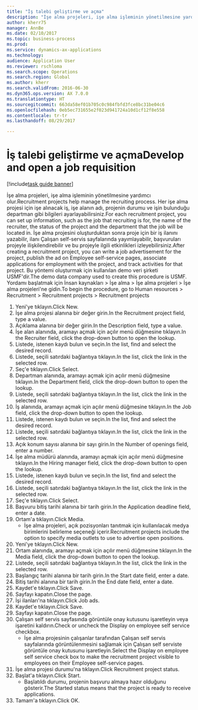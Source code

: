 ```yaml
--- 
title: "İş talebi geliştirme ve açma"
description: "İşe alma projeleri, işe alma işleminin yönetilmesine yardımcı olur."
author: kherr75
manager: AnnBe
ms.date: 02/10/2017
ms.topic: business-process
ms.prod: 
ms.service: dynamics-ax-applications
ms.technology: 
audience: Application User
ms.reviewer: rschloma
ms.search.scope: Operations
ms.search.region: Global
ms.author: kherr
ms.search.validFrom: 2016-06-30
ms.dyn365.ops.version: AX 7.0.0
ms.translationtype: HT
ms.sourcegitcommit: 663da58ef01b705c0c984fbfd3fce8bc31be04c6
ms.openlocfilehash: 0eb5ec731655e2f023d941724a10d1cf12f8e558
ms.contentlocale: tr-tr
ms.lasthandoff: 08/29/2017

---
```

# <a name="develop-and-open-a-job-requisition"></a><span data-ttu-id="3c573-103">İş talebi geliştirme ve açma</span><span class="sxs-lookup"><span data-stu-id="3c573-103">Develop and open a job requisition</span></span>

[!include[task guide banner](../../includes/task-guide-banner.md)]

<span data-ttu-id="3c573-104">İşe alma projeleri, işe alma işleminin yönetilmesine yardımcı olur.</span><span class="sxs-lookup"><span data-stu-id="3c573-104">Recruitment projects help manage the recruiting process.</span></span> <span data-ttu-id="3c573-105">Her işe alma projesi için işe alınacak iş, işe alanın adı, projenin durumu ve işin bulunduğu departman gibi bilgileri ayarlayabilirsiniz.</span><span class="sxs-lookup"><span data-stu-id="3c573-105">For each recruitment project, you can set up information, such as the job that recruiting is for, the name of the recruiter, the status of the project and the department that the job will be located in.</span></span> <span data-ttu-id="3c573-106">İşe alma projesini oluşturduktan sonra proje için bir iş ilanını yazabilir, ilanı Çalışan self-servis sayfalarında yayımlayabilir, başvuruları projeyle ilişkilendirebilir ve bu projeyle ilgili etkinlikleri izleyebilirsiniz.</span><span class="sxs-lookup"><span data-stu-id="3c573-106">After creating a recruitment project, you can write a job advertisement for the project, publish the ad on Employee self-service pages, associate applications for employment with the project, and track activities for that project.</span></span> <span data-ttu-id="3c573-107">Bu yöntemi oluşturmak için kullanılan demo veri şirketi USMF'dir.</span><span class="sxs-lookup"><span data-stu-id="3c573-107">The demo data company used to create this procedure is USMF.</span></span> <span data-ttu-id="3c573-108">Yordamı başlatmak için İnsan kaynakları > İşe alma > İşe alma projeleri > İşe alma projeleri'ne gidin.</span><span class="sxs-lookup"><span data-stu-id="3c573-108">To begin the procedure, go to Human resources > Recruitment > Recruitment projects > Recruitment projects</span></span>

1. <span data-ttu-id="3c573-109">Yeni'ye tıklayın.</span><span class="sxs-lookup"><span data-stu-id="3c573-109">Click New.</span></span>
2. <span data-ttu-id="3c573-110">İşe alma projesi alanına bir değer girin.</span><span class="sxs-lookup"><span data-stu-id="3c573-110">In the Recruitment project field, type a value.</span></span>
3. <span data-ttu-id="3c573-111">Açıklama alanına bir değer girin.</span><span class="sxs-lookup"><span data-stu-id="3c573-111">In the Description field, type a value.</span></span>
4. <span data-ttu-id="3c573-112">İşe alan alanında, aramayı açmak için açılır menü düğmesine tıklayın.</span><span class="sxs-lookup"><span data-stu-id="3c573-112">In the Recruiter field, click the drop-down button to open the lookup.</span></span>
5. <span data-ttu-id="3c573-113">Listede, istenen kaydı bulun ve seçin.</span><span class="sxs-lookup"><span data-stu-id="3c573-113">In the list, find and select the desired record.</span></span>
6. <span data-ttu-id="3c573-114">Listede, seçili satırdaki bağlantıya tıklayın.</span><span class="sxs-lookup"><span data-stu-id="3c573-114">In the list, click the link in the selected row.</span></span>
7. <span data-ttu-id="3c573-115">Seç'e tıklayın.</span><span class="sxs-lookup"><span data-stu-id="3c573-115">Click Select.</span></span>
8. <span data-ttu-id="3c573-116">Departman alanında, aramayı açmak için açılır menü düğmesine tıklayın.</span><span class="sxs-lookup"><span data-stu-id="3c573-116">In the Department field, click the drop-down button to open the lookup.</span></span>
9. <span data-ttu-id="3c573-117">Listede, seçili satırdaki bağlantıya tıklayın.</span><span class="sxs-lookup"><span data-stu-id="3c573-117">In the list, click the link in the selected row.</span></span>
10. <span data-ttu-id="3c573-118">İş alanında, aramayı açmak için açılır menü düğmesine tıklayın.</span><span class="sxs-lookup"><span data-stu-id="3c573-118">In the Job field, click the drop-down button to open the lookup.</span></span>
11. <span data-ttu-id="3c573-119">Listede, istenen kaydı bulun ve seçin.</span><span class="sxs-lookup"><span data-stu-id="3c573-119">In the list, find and select the desired record.</span></span>
12. <span data-ttu-id="3c573-120">Listede, seçili satırdaki bağlantıya tıklayın.</span><span class="sxs-lookup"><span data-stu-id="3c573-120">In the list, click the link in the selected row.</span></span>
13. <span data-ttu-id="3c573-121">Açık konum sayısı alanına bir sayı girin.</span><span class="sxs-lookup"><span data-stu-id="3c573-121">In the Number of openings field, enter a number.</span></span>
14. <span data-ttu-id="3c573-122">İşe alma müdürü alanında, aramayı açmak için açılır menü düğmesine tıklayın.</span><span class="sxs-lookup"><span data-stu-id="3c573-122">In the Hiring manager field, click the drop-down button to open the lookup.</span></span>
15. <span data-ttu-id="3c573-123">Listede, istenen kaydı bulun ve seçin.</span><span class="sxs-lookup"><span data-stu-id="3c573-123">In the list, find and select the desired record.</span></span>
16. <span data-ttu-id="3c573-124">Listede, seçili satırdaki bağlantıya tıklayın.</span><span class="sxs-lookup"><span data-stu-id="3c573-124">In the list, click the link in the selected row.</span></span>
17. <span data-ttu-id="3c573-125">Seç'e tıklayın.</span><span class="sxs-lookup"><span data-stu-id="3c573-125">Click Select.</span></span>
18. <span data-ttu-id="3c573-126">Başvuru bitiş tarihi alanına bir tarih girin.</span><span class="sxs-lookup"><span data-stu-id="3c573-126">In the Application deadline field, enter a date.</span></span>
19. <span data-ttu-id="3c573-127">Ortam'a tıklayın.</span><span class="sxs-lookup"><span data-stu-id="3c573-127">Click Media.</span></span>
    * <span data-ttu-id="3c573-128">İşe alma projeleri, açık pozisyonları tanıtmak için kullanılacak medya birimlerini belirleme seçeneği içerir.</span><span class="sxs-lookup"><span data-stu-id="3c573-128">Recruitment projects include the option to specify media outlets to use to advertise open positions.</span></span>  
20. <span data-ttu-id="3c573-129">Yeni'ye tıklayın.</span><span class="sxs-lookup"><span data-stu-id="3c573-129">Click New.</span></span>
21. <span data-ttu-id="3c573-130">Ortam alanında, aramayı açmak için açılır menü düğmesine tıklayın.</span><span class="sxs-lookup"><span data-stu-id="3c573-130">In the Media field, click the drop-down button to open the lookup.</span></span>
22. <span data-ttu-id="3c573-131">Listede, seçili satırdaki bağlantıya tıklayın.</span><span class="sxs-lookup"><span data-stu-id="3c573-131">In the list, click the link in the selected row.</span></span>
23. <span data-ttu-id="3c573-132">Başlangıç tarihi alanına bir tarih girin.</span><span class="sxs-lookup"><span data-stu-id="3c573-132">In the Start date field, enter a date.</span></span>
24. <span data-ttu-id="3c573-133">Bitiş tarihi alanına bir tarih girin.</span><span class="sxs-lookup"><span data-stu-id="3c573-133">In the End date field, enter a date.</span></span>
25. <span data-ttu-id="3c573-134">Kaydet'e tıklayın.</span><span class="sxs-lookup"><span data-stu-id="3c573-134">Click Save.</span></span>
26. <span data-ttu-id="3c573-135">Sayfayı kapatın.</span><span class="sxs-lookup"><span data-stu-id="3c573-135">Close the page.</span></span>
27. <span data-ttu-id="3c573-136">İşi ilanları'na tıklayın.</span><span class="sxs-lookup"><span data-stu-id="3c573-136">Click Job ads.</span></span>
28. <span data-ttu-id="3c573-137">Kaydet'e tıklayın.</span><span class="sxs-lookup"><span data-stu-id="3c573-137">Click Save.</span></span>
29. <span data-ttu-id="3c573-138">Sayfayı kapatın.</span><span class="sxs-lookup"><span data-stu-id="3c573-138">Close the page.</span></span>
30. <span data-ttu-id="3c573-139">Çalışan self servis sayfasında görüntüle onay kutusunu işaretleyin veya işaretini kaldırın.</span><span class="sxs-lookup"><span data-stu-id="3c573-139">Check or uncheck the Display on employee self service checkbox.</span></span>
    * <span data-ttu-id="3c573-140">İşe alma projesinin çalışanlar tarafından Çalışan self servis sayfalarında görüntülenmesini sağlamak için Çalışan self serviste görüntüle onay kutusunu işaretleyin.</span><span class="sxs-lookup"><span data-stu-id="3c573-140">Select the Display on employee self service check box to make the recruitment project visible to employees on their Employee self-service pages.</span></span>  
31. <span data-ttu-id="3c573-141">İşe alma projesi durumu'na tıklayın.</span><span class="sxs-lookup"><span data-stu-id="3c573-141">Click Recruitment project status.</span></span>
32. <span data-ttu-id="3c573-142">Başlat'a tıklayın.</span><span class="sxs-lookup"><span data-stu-id="3c573-142">Click Start.</span></span>
    * <span data-ttu-id="3c573-143">Başlatıldı durumu, projenin başvuru almaya hazır olduğunu gösterir.</span><span class="sxs-lookup"><span data-stu-id="3c573-143">The Started status means that the project is ready to receive applications.</span></span>  
33. <span data-ttu-id="3c573-144">Tamam'a tıklayın.</span><span class="sxs-lookup"><span data-stu-id="3c573-144">Click OK.</span></span>


